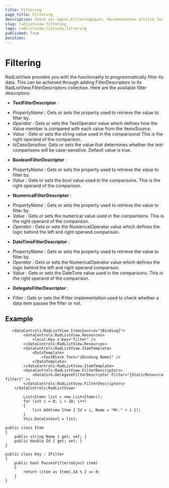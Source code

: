 ```yaml
---
title: Filtering
page_title: Filtering
description: Check our &quot;Filtering&quot; documentation article for RadListView for UWP control.
slug: radlistview-filtering
tags: radlistview,listview,filtering
published: True
position: 
---
```


# Filtering

RadListView provides you with the functionality to programmatically filter its data. This can be achieved through adding FilterDescriptors to its RadListView.FilterDescriptors collection.
Here are the available filter descriptors:

* **TextFilterDescriptor** : 
 - *PropertyName* : Gets or sets the property used to retrieve the value to filter by.
 - *Operator* : Gets or sets the TextOperator value which defines how the Value member is compared with each value from the ItemsSource.
 - *Value* : Gets or sets the string value used in the comparisonsl This is the right operand of the comparison.
 - *IsCaseSensitive*: Gets or sets the value that determines whether the text comparisons will be case-sensitive. Default value is true.

* **BooleanFilterDescriptor** : 
 - *PropertyName* : Gets or sets the property used to retrieve the value to filter by.
 - *Value* : Gets or sets the bool value used in the comparisons. This is the right operand of the comparison.

* **NumericalFilterDescriptor** :

 - *PropertyName* : Gets or sets the property used to retrieve the value to filter by.
 - *Value* : Gets or sets the numerical value used in the comparisons. This is the right operand of the comparison.
 - *Operator* : Gets or sets the NumericalOperator value which defines the logic behind the left and right operand comparison.
 
* **DateTimeFilterDescriptor** :

 - *PropertyName* : Gets or sets the property used to retrieve the value to filter by.
 - *Operator* : Gets or sets the NumericalOperator value which defines the logic behind the left and right operand comparison.
 - *Value* : Gets or sets the DateTime value used in the comparisons. This is the right operand of the comparison.

* **DelegateFilterDescriptor** : 

 - *Filter* : Gets or sets the IFilter implementation used to check whether a data item passes the filter or not.


## Example

       <dataControls:RadListView ItemsSource="{Binding}">
            <dataControls:RadListView.Resources>
                <local:Key x:Key="filter" />
            </dataControls:RadListView.Resources>
            <dataControls:RadListView.ItemTemplate>
                <DataTemplate>
                    <TextBlock Text="{Binding Name}" />
                </DataTemplate>
            </dataControls:RadListView.ItemTemplate>
            <dataControls:RadListView.FilterDescriptors>
                <dataCore:DelegateFilterDescriptor Filter="{StaticResource filter}" />
            </dataControls:RadListView.FilterDescriptors>
        </dataControls:RadListView>

            List<Item> list = new List<Item>();
            for (int i = 0; i < 10; i++)
            {
                list.Add(new Item { Id = i, Name = "Mr." + i });
            }
            this.DataContext = list;

    public class Item
    {
        public string Name { get; set; }
        public double Id { get; set; }
    }

    public class Key : IFilter
    {
        public bool PassesFilter(object item)
        {
            return (item as Item).Id % 2 == 0;
        }
    }